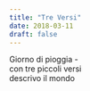 ```yaml
---
title: "Tre Versi"
date: 2018-03-11
draft: false
---
```


Giorno di pioggia -  
con tre piccoli versi  
descrivo il mondo  
<!--more-->